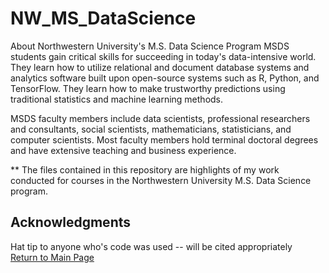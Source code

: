 # NW_MS_DataScience

About Northwestern University's M.S. Data Science Program
MSDS students gain critical skills for succeeding in today's data-intensive world. They learn how to utilize relational and document database systems and analytics software built upon open-source systems such as R, Python, and TensorFlow. They learn how to make trustworthy predictions using traditional statistics and machine learning methods.

MSDS faculty members include data scientists, professional researchers and consultants, social scientists, mathematicians, statisticians, and computer scientists. Most faculty members hold terminal doctoral degrees and have extensive teaching and business experience.

** The files contained in this repository are highlights of my work conducted for courses in the Northwestern University M.S. Data Science program.

## Acknowledgments
Hat tip to anyone who's code was used -- will be cited appropriately 
<br>
<a href="https://obrianbl.github.io/">Return to Main Page</a>
